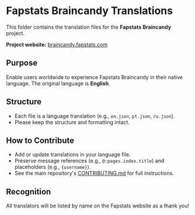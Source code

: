 # Fapstats Braincandy Translations

This folder contains the translation files for the **Fapstats Braincandy** project.

**Project website:** [braincandy.fapstats.com](https://braincandy.fapstats.com)

## Purpose

Enable users worldwide to experience Fapstats Braincandy in their native language. The original language is **English**.

## Structure

- Each file is a language translation (e.g., `en.json`, `pt.json`, `ru.json`).
- Please keep the structure and formatting intact.

## How to Contribute

- Add or update translations in your language file.
- Preserve message references (e.g., `@:pages.index.title`) and placeholders (e.g., `{username}`).
- See the main repository's [CONTRIBUTING.md](../CONTRIBUTING.md) for full instructions.

## Recognition

All translators will be listed by name on the Fapstats website as a thank you!

